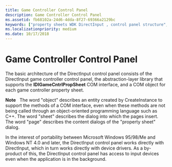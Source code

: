 ```yaml
---
title: Game Controller Control Panel
description: Game Controller Control Panel
ms.assetid: fb68102a-24d6-4dda-8f27-69366a2129bc
keywords: ["property sheets WDK DirectInput , control panel structure", "game controllers WDK DirectInput , control panel structure", "control panels WDK DirectInput , architecture"]
ms.localizationpriority: medium
ms.date: 10/17/2018
---
```


# Game Controller Control Panel





The basic architecture of the DirectInput control panel consists of the DirectInput game controller control panel, the abstraction-layer library that supports the **IDIGameCntrlPropSheet** COM interface, and a COM object for each game controller property sheet.

**Note**   The word "object" describes an entity created by CreateInstance to support the methods of a COM interface, even when these methods are not being called through an object-oriented programming language such as C++. The word "sheet" describes the dialog into which the pages insert. The word "page" describes the content dialogs of the "property sheet" dialog.

 

In the interest of portability between Microsoft Windows 95/98/Me and Windows NT 4.0 and later, the DirectInput control panel works directly with DirectInput, which in turn works directly with device drivers. As a by-product of this, the DirectInput control panel has access to input devices even when the application is in the background.

 

 




